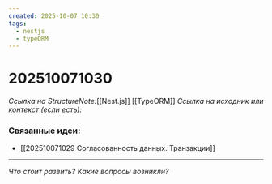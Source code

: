 ```yaml
---
created: 2025-10-07 10:30
tags:
  - nestjs
  - typeORM
---
```

# 202510071030
*Ссылка на StructureNote:*[[Nest.js]] [[TypeORM]]
*Ссылка на исходник или контекст (если есть):* 

### Связанные идеи:
* [[202510071029 Согласованность данных. Транзакции]]
---

*Что стоит развить? Какие вопросы возникли?*